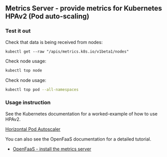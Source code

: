 ## Metrics Server - provide metrics for Kubernetes HPAv2 (Pod auto-scaling)

### Test it out

Check that data is being received from nodes:

```
kubectl get --raw "/apis/metrics.k8s.io/v1beta1/nodes"
```

Check node usage:

```sh
kubectl top node
```

Check node usage:

```sh
kubectl top pod --all-namespaces
```

### Usage instruction

See the Kubernetes documentation for a worked-example of how to use HPAv2.

[Horizontal Pod Autoscaler](https://kubernetes.io/docs/tasks/run-application/horizontal-pod-autoscale/)

You can also see the OpenFaaS documentation for a detailed tutorial.

* [OpenFaaS - install the metrics server](https://docs.openfaas.com/tutorials/kubernetes-hpa/#install-the-metrics-server)
